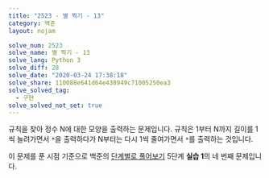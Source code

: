 ```yaml
---
title: "2523 - 별 찍기 - 13"
category: 백준
layout: nojam

solve_num: 2523
solve_name: 별 찍기 - 13
solve_lang: Python 3
solve_diff: 28
solve_date: "2020-03-24 17:38:18"
solve_share: 110088e641d64e438949c71005250ea3
solve_solved_tag:
  - 구현
solve_solved_not_set: true
---
```


규칙을 찾아 정수 N에 대한 모양을 출력하는 문제입니다. 규칙은 1부터 N까지 길이를 1씩 늘려가면서 `*`을 출력하다가 N부터는 다시 1씩 줄여가면서 `*`를 출력하는 것입니다.

이 문제를 푼 시점 기준으로 백준의 [단계별로 풀어보기](http://noj.am/p/s) 5단계 **실습 1**의 네 번째 문제입니다.
